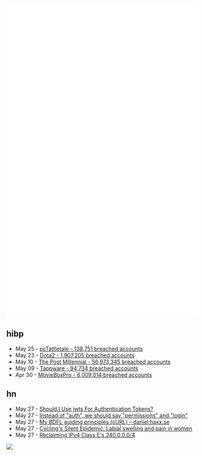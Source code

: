 ![Metrics](https://raw.githubusercontent.com/phixion/phixion/master/metrics.svg)

## hibp

<!--
for https://github.com/phixion/phixion/blob/main/.github/workflows/feeds.yml
-->
<!--START_SECTION:haveibeenpwnd-->
- May 25 - [pcTattletale - 138,751 breached accounts](https://haveibeenpwned.com/PwnedWebsites#pcTattletale)
- May 23 - [Dota2 - 1,907,205 breached accounts](https://haveibeenpwned.com/PwnedWebsites#Dota2)
- May 10 - [The Post Millennial - 56,973,345 breached accounts](https://haveibeenpwned.com/PwnedWebsites#ThePostMillennial)
- May 09 - [Tappware - 94,734 breached accounts](https://haveibeenpwned.com/PwnedWebsites#Tappware)
- Apr 30 - [MovieBoxPro - 6,009,014 breached accounts](https://haveibeenpwned.com/PwnedWebsites#MovieBoxPro)
<!--END_SECTION:haveibeenpwnd-->

## hn

<!--
for https://github.com/phixion/phixion/blob/main/.github/workflows/feeds.yml
-->
<!--START_SECTION:hn-->
- May 27 - [Should I Use jwts For Authentication Tokens?](https://blog.ploetzli.ch/2024/should-i-use-jwt-for-authentication/)
- May 27 - [Instead of "auth", we should say "permissions" and "login"](https://ntietz.com/blog/lets-say-instead-of-auth/)
- May 27 - [My BDFL guiding principles (cURL) – daniel.haxx.se](https://daniel.haxx.se/blog/2024/05/27/my-bdfl-guiding-principles/)
- May 27 - [Cycling's Silent Epidemic: Labial swelling and pain in women](https://www.bicycling.com/health-nutrition/a60412469/cycling-saddle-pain-women-surgery/)
- May 27 - [Reclaiming IPv4 Class E's 240.0.0.0/4](https://blog.benjojo.co.uk/post/class-e-addresses-in-the-real-world)
<!--END_SECTION:hn-->

<!--
for https://yhype.me
-->
![](https://hit.yhype.me/github/profile?user_id=13013670)
